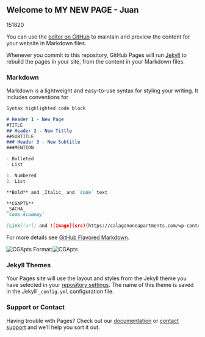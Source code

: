 ## Welcome to MY NEW PAGE - Juan 
151820

You can use the [editor on GitHub](https://github.com/Juan151820/firstpage/edit/master/index.md) to maintain and preview the content for your website in Markdown files.

Whenever you commit to this repository, GitHub Pages will run [Jekyll](https://jekyllrb.com/) to rebuild the pages in your site, from the content in your Markdown files.

### Markdown

Markdown is a lightweight and easy-to-use syntax for styling your writing. It includes conventions for

```markdown
Syntax highlighted code block

# Header 1 - New Page
#TITLE
## Header 2 - New Tittle
##SUBTITLE
### Header 3 - New Subtitle
###MENTION

- Bulleted
- List

1. Numbered
2. List

**Bold** and _Italic_ and `Code` text

**CGAPTS**
_SACHA_
`Code Academy`

[Link](url) and ![Image](src)(https://calagononeapartments.com/wp-content/uploads/2018/03/icon-calagoapts.png)
```

For more details see [GitHub Flavored Markdown](https://guides.github.com/features/mastering-markdown/).


![CGApts](https://calagononeapartments.com/wp-content/uploads/2018/05/cala-gonone-apartments-768x576.jpg)
Format:![CGApts](https://calagononeapartments.com/wp-content/uploads/2018/03/icon-calagoapts.png)

### Jekyll Themes

Your Pages site will use the layout and styles from the Jekyll theme you have selected in your [repository settings](https://github.com/Juan151820/firstpage/settings). The name of this theme is saved in the Jekyll `_config.yml` configuration file.

### Support or Contact

Having trouble with Pages? Check out our [documentation](https://help.github.com/categories/github-pages-basics/) or [contact support](https://github.com/contact) and we’ll help you sort it out.
